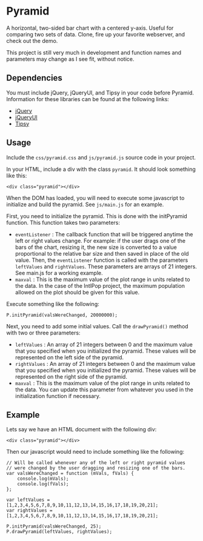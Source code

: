 Pyramid
===

A horizontal, two-sided bar chart with a centered y-axis. Useful for comparing two sets of data. Clone, fire up your favorite webserver, and check out the demo.

This project is still very much in development and function names and parameters may change as I see fit, without notice.

Dependencies
---

You must include jQuery, jQueryUI, and Tipsy in your code before Pyramid. Information for these libraries can be found at the following links:

* [jQuery](http://jquery.com)
* [jQueryUI](http://jqueryui.com)
* [Tipsy](http://onehackoranother.com/projects/jquery/tipsy/)

Usage
---

Include the `css/pyramid.css` and `js/pyramid.js` source code in your project.

In your HTML, include a div with the class `pyramid`. It should look something like this:

	<div class="pyramid"></div>

When the DOM has loaded, you will need to execute some javascript to initialize and build the pyramid. See `js/main.js` for an example.

First, you need to initialize the pyramid. This is done with the initPyramid function. This function takes two parameters: 

* `eventListener` : The callback function that will be triggered anytime the left or right values change. For example: if the user drags one of the bars of the chart, resizing it, the new size is converted to a value proportional to the relative bar size and then saved in place of the old value. Then, the `eventListener` function is called with the parameters `leftValues` and `rightValues`. These parameters are arrays of 21 integers. See main.js for a working example.
* `maxval` : This is the maximum value of the plot range in units related to the data. In the case of the IntlPop project, the maximum population allowed on the plot should be given for this value.

Execute something like the following:

	P.initPyramid(valsWereChanged, 20000000);

Next, you need to add some initial values. Call the `drawPyramid()` method with two or three parameters:

* `leftValues` : An array of 21 integers between 0 and the maximum value that you specified when you initialized the pyramid. These values will be represented on the left side of the pyramid.
* `rightValues` : An array of 21 integers between 0 and the maximum value that you specified when you initialized the pyramid. These values will be represented on the right side of the pyramid.
* `maxval` : This is the maximum value of the plot range in units related to the data. You can update this parameter from whatever you used in the initialization function if necessary.

Example
---

Lets say we have an HTML document with the following div:

	<div class="pyramid"></div>

Then our javascript would need to include something like the following:

	// Will be called whenever any of the left or right pyramid values
	// were changed by the user dragging and resizing one of the bars.
	var valsWereChanged = function (mVals, fVals) {
		console.log(mVals);
		console.log(fVals);
	};

	var leftValues = [1,2,3,4,5,6,7,8,9,10,11,12,13,14,15,16,17,18,19,20,21];
	var rightValues = [1,2,3,4,5,6,7,8,9,10,11,12,13,14,15,16,17,18,19,20,21];

	P.initPyramid(valsWereChanged, 25);
	P.drawPyramid(leftValues, rightValues);
